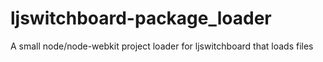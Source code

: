 # ljswitchboard-package_loader
A small node/node-webkit project loader for ljswitchboard that loads files
